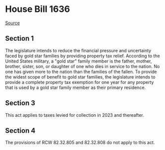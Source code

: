 # House Bill 1636

[Source](http://lawfilesext.leg.wa.gov/biennium/2021-22/Xml/Bills/House%20Bills/1636.xml)
## Section 1
The legislature intends to reduce the financial pressure and uncertainty faced by gold star families by providing property tax relief. According to the United States military, a "gold star" family member is the father, mother, brother, sister, son, or daughter of one who dies in service to the nation. No one has given more to the nation than the families of the fallen. To provide the widest scope of benefit to gold star families, the legislature intends to provide a complete property tax exemption for one year for any property that is used by a gold star family member as their primary residence.

## Section 3
This act applies to taxes levied for collection in 2023 and thereafter.

## Section 4
The provisions of RCW 82.32.805 and 82.32.808 do not apply to this act.
